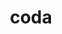---
category: 4-letters
denotation: null
name: coda
reference_link: https://www.etymonline.com/word/coda
root_language: null
root_name: null
title: coda
type: free
word_sums:
- respelling: coda
  sum: 'Coda + '
---